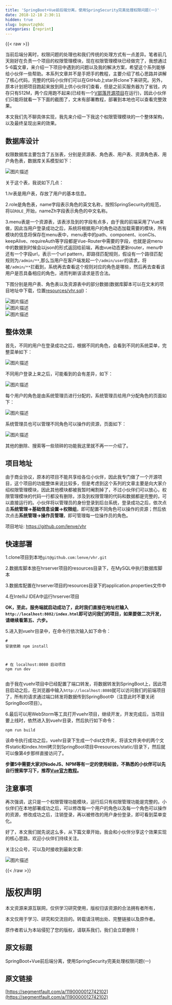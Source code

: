 ```yaml
---
title: 'SpringBoot+Vue前后端分离，使用SpringSecurity完美处理权限问题(一)' 
date: 2018-12-18 2:30:11
hidden: true
slug: bqmuvtzq9dc
categories: [reprint]
---
```


{{< raw >}}

                    
<p>当前后端分离时，权限问题的处理也和我们传统的处理方式有一点差异。笔者前几天刚好在负责一个项目的权限管理模块，现在权限管理模块已经做完了，我想通过5-6篇文章，来介绍一下项目中遇到的问题以及我的解决方案，希望这个系列能够给小伙伴一些帮助。本系列文章并不是手把手的教程，主要介绍了核心思路并讲解了核心代码，完整的代码小伙伴们可以在GitHub上star并clone下来研究。另外，原本计划把项目跑起来放到网上供小伙伴们查看，但是之前买服务器为了省钱，内存只有512M，两个应用跑不起来(已经有一个<a href="https://github.com/lenve/VBlog" rel="nofollow noreferrer" target="_blank">V部落开源项目</a>在运行)，因此小伙伴们只能将就看一下下面的截图了，文末有部署教程，部署到本地也可以查看完整效果。  </p>
<p>本文我们先不聊具体实现，我先来介绍一下我这个权限管理模块的一个整体架构，以及最终呈现出来的效果。</p>
<h2 id="articleHeader0">数据库设计</h2>
<p>权限数据库主要包含了五张表，分别是资源表、角色表、用户表、资源角色表、用户角色表，数据库关系模型如下：  </p>
<p><span class="img-wrap"><img data-src="/img/bV1CWM?w=874&amp;h=393" src="https://static.alili.tech/img/bV1CWM?w=874&amp;h=393" alt="图片描述" title="图片描述" style="cursor: pointer; display: inline;"></span></p>
<p>关于这个表，我说如下几点：  </p>
<p>1.hr表是用户表，存放了用户的基本信息。  </p>
<p>2.role是角色表，name字段表示角色的英文名称，按照SpringSecurity的规范，将以<code>ROLE_</code>开始，nameZh字段表示角色的中文名称。  </p>
<p>3.menu表是一个资源表，该表涉及到的字段有点多，由于我的前端采用了Vue来做，因此当用户登录成功之后，系统将根据用户的角色动态加载需要的模块，所有模块的信息将保存在menu表中，menu表中的path、component、iconCls、keepAlive、requireAuth等字段都是Vue-Router中需要的字段，也就是说menu中的数据到时候会以json的形式返回给前端，再由vue动态更新router，menu中还有一个字段url，表示一个url pattern，即路径匹配规则，假设有一个路径匹配规则为<code>/admin/**</code>,那么当用户在客户端发起一个<code>/admin/user</code>的请求，将被<code>/admin/**</code>拦截到，系统再去查看这个规则对应的角色是哪些，然后再去查看该用户是否具备相应的角色，进而判断该请求是否合法。  </p>
<p>下图分别是用户表、角色表以及资源表中的部分数据(数据库脚本可以在文末的项目地址中下载，位置<a href="https://github.com/lenve/vhr/blob/master/hrserver/src/main/resources/vhr.sql" rel="nofollow noreferrer" target="_blank">resources/vhr.sql</a>)：  </p>
<p><span class="img-wrap"><img data-src="/img/bV1CWQ?w=965&amp;h=135" src="https://static.alili.tech/img/bV1CWQ?w=965&amp;h=135" alt="图片描述" title="图片描述" style="cursor: pointer; display: inline;"></span><br><span class="img-wrap"><img data-src="/img/bV1CWS?w=302&amp;h=178" src="https://static.alili.tech/img/bV1CWS?w=302&amp;h=178" alt="图片描述" title="图片描述" style="cursor: pointer; display: inline;"></span><br><span class="img-wrap"><img data-src="/img/bV1CW2?w=845&amp;h=326" src="https://static.alili.tech/img/bV1CW2?w=845&amp;h=326" alt="图片描述" title="图片描述" style="cursor: pointer; display: inline;"></span></p>
<h2 id="articleHeader1">整体效果</h2>
<p>首先，不同的用户在登录成功之后，根据不同的角色，会看到不同的系统菜单，完整菜单如下：  </p>
<p><span class="img-wrap"><img data-src="/img/bV1CW9?w=1361&amp;h=668" src="https://static.alili.tech/img/bV1CW9?w=1361&amp;h=668" alt="图片描述" title="图片描述" style="cursor: pointer; display: inline;"></span></p>
<p>不同用户登录上来之后，可能看到的会有差异，如下：  </p>
<p><span class="img-wrap"><img data-src="/img/bV1CXg?w=1363&amp;h=244" src="https://static.alili.tech/img/bV1CXg?w=1363&amp;h=244" alt="图片描述" title="图片描述" style="cursor: pointer;"></span></p>
<p>每个用户的角色是由系统管理员进行分配的，系统管理员给用户分配角色的页面如下：  </p>
<p><span class="img-wrap"><img data-src="/img/bV1CXh?w=1353&amp;h=661" src="https://static.alili.tech/img/bV1CXh?w=1353&amp;h=661" alt="图片描述" title="图片描述" style="cursor: pointer;"></span></p>
<p>系统管理员也可以管理不同角色可以操作的资源，页面如下：  </p>
<p><span class="img-wrap"><img data-src="/img/bV1CXn?w=1352&amp;h=658" src="https://static.alili.tech/img/bV1CXn?w=1352&amp;h=658" alt="图片描述" title="图片描述" style="cursor: pointer;"></span></p>
<p>其他的删除、搜索等一些琐碎的功能我这里就不再一一介绍了。</p>
<h2 id="articleHeader2">项目地址</h2>
<p>由于商业协议，原本的项目不能共享给各位小伙伴，因此我专门做了一个开源项目，这个项目的功能整体来说比较多，但是考虑到这个系列的文章主要是向大家介绍权限管理模块，因此其他模块都被我暂时阉割掉了，不过小伙伴们可以放心，权限管理模块的代码一行都没有删除，涉及到权限管理的代码和数据都是完整的，可以直接运行的。小伙伴将以管理员的身份登录到后台系统，登录成功之后，依次点击<strong>系统管理-&gt;基础信息设置-&gt;权限组</strong>，即可配置不同角色可以操作的资源；然后依次点击<strong>系统管理-&gt;操作员管理</strong>，即可管理每一位操作员的角色。  </p>
<p>项目地址: <a href="https://github.com/lenve/vhr" rel="nofollow noreferrer" target="_blank">https://github.com/lenve/vhr</a></p>
<h2 id="articleHeader3">快速部署</h2>
<p>1.clone项目到本地<code>git@github.com:lenve/vhr.git</code>  </p>
<p>2.数据库脚本放在hrserver项目的resources目录下，在MySQL中执行数据库脚本  </p>
<p>3.数据库配置在hrserver项目的resources目录下的application.properties文件中  </p>
<p>4.在IntelliJ IDEA中运行hrserver项目  </p>
<p><strong>OK，至此，服务端就启动成功了，此时我们直接在地址栏输入<code>http://localhost:8082/index.html</code>即可访问我们的项目，如果要做二次开发，请继续看第五、六步。</strong>  </p>
<p>5.进入到vuehr目录中，在命令行依次输入如下命令：</p>
<div class="widget-codetool" style="display:none;">
      <div class="widget-codetool--inner">
      <span class="selectCode code-tool" data-toggle="tooltip" data-placement="top" title="" data-original-title="全选"></span>
      <span type="button" class="copyCode code-tool" data-toggle="tooltip" data-placement="top" data-clipboard-text="# 安装依赖
npm install

# 在 localhost:8080 启动项目
npm run dev" title="" data-original-title="复制"></span>
      <span type="button" class="saveToNote code-tool" data-toggle="tooltip" data-placement="top" title="" data-original-title="放进笔记"></span>
      </div>
      </div><pre class="hljs coffeescript"><code><span class="hljs-comment"># 安装依赖</span>
<span class="hljs-built_in">npm</span> install

<span class="hljs-comment"># 在 localhost:8080 启动项目</span>
<span class="hljs-built_in">npm</span> run dev</code></pre>
<p>由于我在vuehr项目中已经配置了端口转发，将数据转发到SpringBoot上，因此项目启动之后，在浏览器中输入<code>http://localhost:8080</code>就可以访问我们的前端项目了，所有的请求通过端口转发将数据传到SpringBoot中（注意此时不要关闭SpringBoot项目）。  </p>
<p>6.最后可以用WebStorm等工具打开vuehr项目，继续开发，开发完成后，当项目要上线时，依然进入到vuehr目录，然后执行如下命令：</p>
<div class="widget-codetool" style="display:none;">
      <div class="widget-codetool--inner">
      <span class="selectCode code-tool" data-toggle="tooltip" data-placement="top" title="" data-original-title="全选"></span>
      <span type="button" class="copyCode code-tool" data-toggle="tooltip" data-placement="top" data-clipboard-text="npm run build" title="" data-original-title="复制"></span>
      <span type="button" class="saveToNote code-tool" data-toggle="tooltip" data-placement="top" title="" data-original-title="放进笔记"></span>
      </div>
      </div><pre class="hljs dockerfile"><code style="word-break: break-word; white-space: initial;">npm <span class="hljs-keyword">run</span><span class="bash"> build</span></code></pre>
<p>该命令执行成功之后，vuehr目录下生成一个dist文件夹，将该文件夹中的两个文件static和index.html拷贝到SpringBoot项目中resources/static/目录下，然后就可以像第4步那样直接访问了。  </p>
<p><strong>步骤5中需要大家对NodeJS、NPM等有一定的使用经验，不熟悉的小伙伴可以先自行搜索学习下，推荐<a href="https://cn.vuejs.org/v2/guide/" rel="nofollow noreferrer" target="_blank">Vue官方教程</a>。</strong></p>
<h2 id="articleHeader4">注意事项</h2>
<p>再次强调，这只是一个权限管理功能模块，运行后只有权限管理功能是完整的。小伙伴们在本地部署成功之后，可以修改每一个用户的角色以及每一个角色可以操作的资源，修改成功之后，注销登录，再以被修改的用户身份登录，即可看到菜单变化。  </p>
<p>好了，本文我们就先说这么多，从下篇文章开始，我会和小伙伴分享这个效果实现的核心思路，欢迎小伙伴们持续关注。  </p>
<p>关注公众号，可以及时接收到最新文章:  </p>
<p><span class="img-wrap"><img data-src="/img/bVUERD?w=258&amp;h=258" src="https://static.alili.tech/img/bVUERD?w=258&amp;h=258" alt="图片描述" title="图片描述" style="cursor: pointer;"></span></p>

                
{{< /raw >}}

# 版权声明
本文资源来源互联网，仅供学习研究使用，版权归该资源的合法拥有者所有，

本文仅用于学习、研究和交流目的。转载请注明出处、完整链接以及原作者。

原作者若认为本站侵犯了您的版权，请联系我们，我们会立即删除！

## 原文标题
SpringBoot+Vue前后端分离，使用SpringSecurity完美处理权限问题(一)

## 原文链接
[https://segmentfault.com/a/1190000012742102](https://segmentfault.com/a/1190000012742102)

